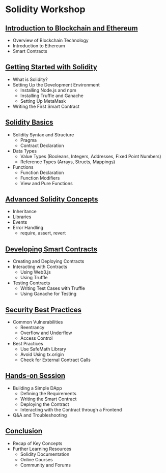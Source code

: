 # Solidity Workshop

## [Introduction to Blockchain and Ethereum](1_Introduction.md)
- Overview of Blockchain Technology
- Introduction to Ethereum
- Smart Contracts

## [Getting Started with Solidity](2_gettingStarted.md)
- What is Solidity?
- Setting Up the Development Environment
  - Installing Node.js and npm
  - Installing Truffle and Ganache
  - Setting Up MetaMask
- Writing the First Smart Contract

## [Solidity Basics](3_solidityBasics.md)
- Solidity Syntax and Structure
  - Pragma
  - Contract Declaration
- Data Types
  - Value Types (Booleans, Integers, Addresses, Fixed Point Numbers)
  - Reference Types (Arrays, Structs, Mappings)
- Functions
  - Function Declaration
  - Function Modifiers
  - View and Pure Functions

## [Advanced Solidity Concepts](4_AdvancedSolidityConcepts.md)
- Inheritance
- Libraries
- Events
- Error Handling
  - require, assert, revert

## [Developing Smart Contracts](5_DevelopingSmartContracts.md)
- Creating and Deploying Contracts
- Interacting with Contracts
  - Using Web3.js
  - Using Truffle
- Testing Contracts
  - Writing Test Cases with Truffle
  - Using Ganache for Testing

## [Security Best Practices](6_SecurityBestPractices.md)
- Common Vulnerabilities
  - Reentrancy
  - Overflow and Underflow
  - Access Control
- Best Practices
  - Use SafeMath Library
  - Avoid Using tx.origin
  - Check for External Contract Calls

## [Hands-on Session](7_Hands-onSession.md)
- Building a Simple DApp
  - Defining the Requirements
  - Writing the Smart Contract
  - Deploying the Contract
  - Interacting with the Contract through a Frontend
- Q&A and Troubleshooting

## [Conclusion](8_Conclusion.md)
- Recap of Key Concepts
- Further Learning Resources
  - Solidity Documentation
  - Online Courses
  - Community and Forums

